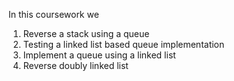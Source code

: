 In this coursework we
1) Reverse a stack using a queue
2) Testing a linked list based queue implementation
3) Implement a queue using a linked list
4) Reverse doubly linked list
